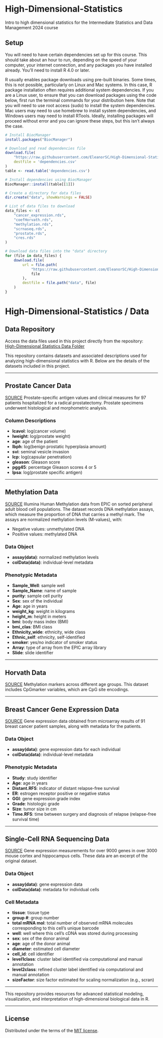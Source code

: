 # High-Dimensional-Statistics
Intro to high dimensional statistics for the Intermediate Statistics and Data Management 2024 course

## Setup

You will need to have certain dependencies set up for this course. This should take about an hour to run, depending on the speed of your computer, your internet connection, and any packages you have installed already. You’ll need to install R 4.0 or later.

R usually enables package downloads using pre-built binaries. Some times, this is not possible, particularly on Linux and Mac systems. In this case, R package installation often requires additional system dependencies. If you are a Linux user, to ensure that you can download packages using the code below, first run the terminal commands for your distribution here. Note that you will need to use root access (sudo) to install the system dependencies. Mac users may need to use homebrew to install system dependencies, and Windows users may need to install RTools. Ideally, installing packages will proceed without error and you can ignore these steps, but this isn’t always the case.

```r
# Install BiocManager
install.packages("BiocManager")

# Download and read dependencies file
download.file(
    "https://raw.githubusercontent.com/EleanorSC/High-Dimensional-Statistics/dependencies.csv",
    destfile = 'dependencies.csv'
)
table <- read.table('dependencies.csv')

# Install dependencies using BiocManager
BiocManager::install(table[[1]])

# Create a directory for data files
dir.create("data", showWarnings = FALSE)

# List of data files to download
data_files <- c(
    "cancer_expression.rds",
    "coefHorvath.rds",
    "methylation.rds",
    "scrnaseq.rds",
    "prostate.rds",
    "cres.rds"
)

# Download data files into the "data" directory
for (file in data_files) {
    download.file(
        url = file.path(
            "https://raw.githubusercontent.com/EleanorSC/High-Dimensional-Statistics/data",
            file
        ),
        destfile = file.path("data", file)
    )
}
```


# High-Dimensional-Statistics / Data 

## Data Repository

Access the data files used in this project directly from the repository:  
[High-Dimensional Statistics Data Folder](https://github.com/EleanorSC/High-Dimensional-Statistics/tree/main/Data)

This repository contains datasets and associated descriptions used for analyzing high-dimensional statistics with R. Below are the details of the datasets included in this project.

---

## Prostate Cancer Data

[SOURCE](https://github.com/EleanorSC/High-Dimensional-Statistics/tree/main/Data/prostate.rds)
Prostate-specific antigen values and clinical measures for 97 patients hospitalized for a radical prostatectomy. Prostate specimens underwent histological and morphometric analysis.

### **Column Descriptions**
- **lcavol**: log(cancer volume)
- **lweight**: log(prostate weight)
- **age**: age of the patient
- **lbph**: log(benign prostatic hyperplasia amount)
- **svi**: seminal vesicle invasion
- **lcp**: log(capsular penetration)
- **gleason**: Gleason score
- **pgg45**: percentage Gleason scores 4 or 5
- **lpsa**: log(prostate specific antigen)

---

## Methylation Data

[SOURCE](https://github.com/EleanorSC/High-Dimensional-Statistics/tree/main/Data/methylation.rds)
Illumina Human Methylation data from EPIC on sorted peripheral adult blood cell populations. The dataset records DNA methylation assays, which measure the proportion of DNA that carries a methyl mark. The assays are normalized methylation levels (M-values), with:
- Negative values: unmethylated DNA
- Positive values: methylated DNA

### **Data Object**
- **assay(data)**: normalized methylation levels
- **colData(data)**: individual-level metadata

### **Phenotypic Metadata**
- **Sample_Well**: sample well
- **Sample_Name**: name of sample
- **purity**: sample cell purity
- **Sex**: sex of the individual
- **Age**: age in years
- **weight_kg**: weight in kilograms
- **height_m**: height in meters
- **bmi**: body mass index (BMI)
- **bmi_clas**: BMI class
- **Ethnicity_wide**: ethnicity, wide class
- **Ethnic_self**: ethnicity, self-identified
- **smoker**: yes/no indicator of smoker status
- **Array**: type of array from the EPIC array library
- **Slide**: slide identifier

---

## Horvath Data

[SOURCE](https://github.com/EleanorSC/High-Dimensional-Statistics/tree/main/Data/coefHorvath.rds)
Methylation markers across different age groups. This dataset includes CpGmarker variables, which are CpG site encodings.

---

## Breast Cancer Gene Expression Data

[SOURCE](https://github.com/EleanorSC/High-Dimensional-Statistics/tree/main/Data/cancer_expression.rds)
Gene expression data obtained from microarray results of 91 breast cancer patient samples, along with metadata for the patients.

### **Data Object**
- **assay(data)**: gene expression data for each individual
- **colData(data)**: individual-level metadata

### **Phenotypic Metadata**
- **Study**: study identifier
- **Age**: age in years
- **Distant.RFS**: indicator of distant relapse-free survival
- **ER**: estrogen receptor positive or negative status
- **GGI**: gene expression grade index
- **Grade**: histologic grade
- **Size**: tumor size in cm
- **Time.RFS**: time between surgery and diagnosis of relapse (relapse-free survival time)

---

## Single-Cell RNA Sequencing Data

[SOURCE](https://github.com/EleanorSC/High-Dimensional-Statistics/tree/main/Data/scRNAseq_data.rds)
Gene expression measurements for over 9000 genes in over 3000 mouse cortex and hippocampus cells. These data are an excerpt of the original dataset.

### **Data Object**
- **assay(data)**: gene expression data
- **colData(data)**: metadata for individual cells

### **Cell Metadata**
- **tissue**: tissue type
- **group #**: group number
- **total mRNA mol**: total number of observed mRNA molecules corresponding to this cell’s unique barcode
- **well**: well where this cell’s cDNA was stored during processing
- **sex**: sex of the donor animal
- **age**: age of the donor animal
- **diameter**: estimated cell diameter
- **cell_id**: cell identifier
- **level1class**: cluster label identified via computational and manual annotation
- **level2class**: refined cluster label identified via computational and manual annotation
- **sizeFactor**: size factor estimated for scaling normalization (e.g., scran)

---

This repository provides resources for advanced statistical modeling, visualization, and interpretation of high-dimensional biological data in R.

---
## License

Distributed under the terms of the [MIT license](LICENSE).
